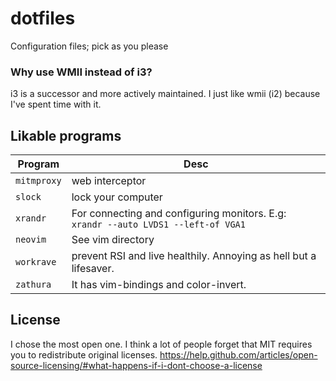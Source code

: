 dotfiles
========

Configuration files; pick as you please


### Why use WMII instead of i3?
i3 is a successor and more actively maintained. I just like wmii (i2) because I've spent time with it.

## Likable programs

| Program     | Desc                                                                                                                                                  |
| ----------- | ----------------------------------------------------------------------------------------------------------------------------------------------------- |
| `mitmproxy` | web interceptor |
| `slock`     | lock your computer |
| `xrandr`    | For connecting and configuring monitors. E.g:<br />`xrandr --auto LVDS1 --left-of VGA1`<br /> |
| `neovim`       | See vim directory |
| `workrave`  | prevent RSI and live healthily. Annoying as hell but a lifesaver. |
| `zathura`  | It has vim-bindings and color-invert. |

## License
I chose the most open one.
I think a lot of people forget that MIT requires you to redistribute original licenses.
https://help.github.com/articles/open-source-licensing/#what-happens-if-i-dont-choose-a-license
